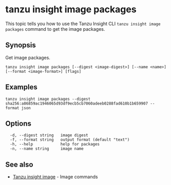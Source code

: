 # tanzu insight image packages

This topic tells you how to use the Tanzu Insight CLI 
`tanzu insight image packages` command to get the image packages.

## <a id='synopsis'></a>Synopsis

Get image packages.

```console
tanzu insight image packages [--digest <image-digest>] [--name <name>] [--format <image-format>] [flags]
```

## <a id='examples'></a>Examples

```console
tanzu insight image packages --digest sha256:a86859ac1946065d93df9ecb5cb7060adeeb0288fad610b1b659907 --format json
```

## <a id='options'></a>Options

```console
  -d, --digest string   image digest
  -f, --format string   output format (default "text")
  -h, --help            help for packages
  -n, --name string     image name
```

## <a id='see-also'></a>See also

* [Tanzu insight image](insight-image.md)	 - Image commands
